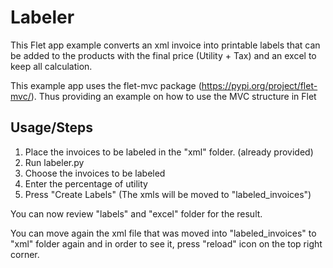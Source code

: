 # Labeler

This Flet app example converts an xml invoice into printable labels that can be added to the products with the final price (Utility + Tax) and an excel to keep all calculation.

This example app uses the flet-mvc package (https://pypi.org/project/flet-mvc/). Thus providing an example on how to use the MVC structure in Flet


## Usage/Steps

1. Place the invoices to be labeled in the "xml" folder. (already provided)
2. Run labeler.py
3. Choose the invoices to be labeled
4. Enter the percentage of utility
5. Press "Create Labels" (The xmls will be moved to "labeled_invoices")

You can now review "labels" and "excel" folder for the result.

You can move again the xml file that was moved into "labeled_invoices" to "xml" folder again and in order to see it, press "reload" icon on the top right corner.